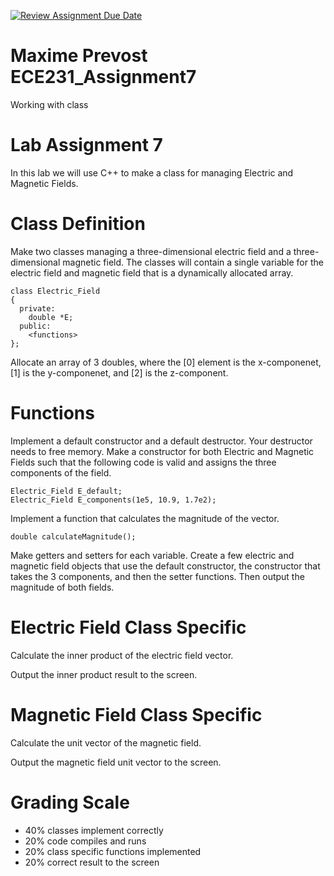 [![Review Assignment Due Date](https://classroom.github.com/assets/deadline-readme-button-22041afd0340ce965d47ae6ef1cefeee28c7c493a6346c4f15d667ab976d596c.svg)](https://classroom.github.com/a/He7kaRBl)
# Maxime Prevost ECE231_Assignment7
Working with class
# Lab Assignment 7
In this lab we will use C++ to make a class for managing Electric and Magnetic Fields.  

# Class Definition
Make two classes managing a three-dimensional electric field and a three-dimensional magnetic field.  The classes will contain a single variable for the electric field and magnetic field that is a dynamically allocated array.

```
class Electric_Field
{
  private:
    double *E;
  public:
    <functions>
};
```

Allocate an array of 3 doubles, where the [0] element is the x-componenet, [1] is the y-componenet, and [2] is the z-component.

# Functions
Implement a default constructor and a default destructor.  Your destructor needs to free memory.  Make a constructor for both Electric and Magnetic Fields such that the following code is valid and assigns the three components of the field.

```
Electric_Field E_default;
Electric_Field E_components(1e5, 10.9, 1.7e2);
```
Implement a function that calculates the magnitude of the vector.
```
double calculateMagnitude();
```

Make getters and setters for each variable.  Create a few electric and magnetic field objects that use the default constructor, the constructor that takes the 3 components, and then the setter functions.  Then output the magnitude of both fields.  

# Electric Field Class Specific
Calculate the inner product of the electric field vector.

Output the inner product result to the screen.

# Magnetic Field Class Specific
Calculate the unit vector of the magnetic field.

Output the magnetic field unit vector to the screen.

# Grading Scale
- 40% classes implement correctly
- 20% code compiles and runs
- 20% class specific functions implemented
- 20% correct result to the screen
